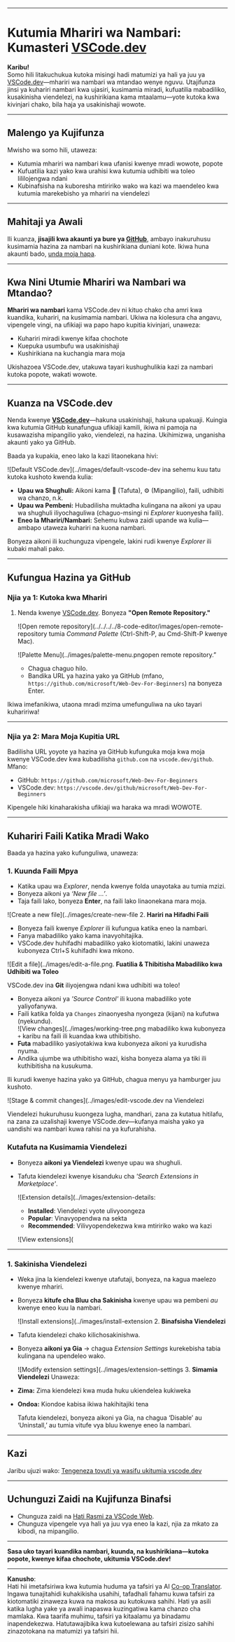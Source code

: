 <!--
CO_OP_TRANSLATOR_METADATA:
{
  "original_hash": "f8d4b0284f3fc1de7eb65073d8338cca",
  "translation_date": "2025-10-03T10:26:59+00:00",
  "source_file": "8-code-editor/1-using-a-code-editor/README.md",
  "language_code": "sw"
}
-->
***

# Kutumia Mhariri wa Nambari: Kumasteri [VSCode.dev](https://vscode.dev)

**Karibu!**  
Somo hili litakuchukua kutoka misingi hadi matumizi ya hali ya juu ya [VSCode.dev](https://vscode.dev)—mhariri wa nambari wa mtandao wenye nguvu. Utajifunza jinsi ya kuhariri nambari kwa ujasiri, kusimamia miradi, kufuatilia mabadiliko, kusakinisha viendelezi, na kushirikiana kama mtaalamu—yote kutoka kwa kivinjari chako, bila haja ya usakinishaji wowote.

***

## Malengo ya Kujifunza

Mwisho wa somo hili, utaweza:

- Kutumia mhariri wa nambari kwa ufanisi kwenye mradi wowote, popote
- Kufuatilia kazi yako kwa urahisi kwa kutumia udhibiti wa toleo lililojengwa ndani
- Kubinafsisha na kuboresha mtiririko wako wa kazi wa maendeleo kwa kutumia marekebisho ya mhariri na viendelezi

***

## Mahitaji ya Awali

Ili kuanza, **jisajili kwa akaunti ya bure ya [GitHub](https://github.com)**, ambayo inakuruhusu kusimamia hazina za nambari na kushirikiana duniani kote. Ikiwa huna akaunti bado, [unda moja hapa](https://github.com/).

***

## Kwa Nini Utumie Mhariri wa Nambari wa Mtandao?

**Mhariri wa nambari** kama VSCode.dev ni kituo chako cha amri kwa kuandika, kuhariri, na kusimamia nambari. Ukiwa na kiolesura cha angavu, vipengele vingi, na ufikiaji wa papo hapo kupitia kivinjari, unaweza:

- Kuhariri miradi kwenye kifaa chochote
- Kuepuka usumbufu wa usakinishaji
- Kushirikiana na kuchangia mara moja

Ukishazoea VSCode.dev, utakuwa tayari kushughulikia kazi za nambari kutoka popote, wakati wowote.

***

## Kuanza na VSCode.dev

Nenda kwenye **[VSCode.dev](https://vscode.dev)**—hakuna usakinishaji, hakuna upakuaji. Kuingia kwa kutumia GitHub kunafungua ufikiaji kamili, ikiwa ni pamoja na kusawazisha mipangilio yako, viendelezi, na hazina. Ukihimizwa, unganisha akaunti yako ya GitHub.

Baada ya kupakia, eneo lako la kazi litaonekana hivi:

![Default VSCode.dev](../images/default-vscode-dev ina sehemu kuu tatu kutoka kushoto kwenda kulia:
- **Upau wa Shughuli:** Aikoni kama 🔎 (Tafuta), ⚙️ (Mipangilio), faili, udhibiti wa chanzo, n.k.
- **Upau wa Pembeni:** Hubadilisha muktadha kulingana na aikoni ya upau wa shughuli iliyochaguliwa (chaguo-msingi ni *Explorer* kuonyesha faili).
- **Eneo la Mhariri/Nambari:** Sehemu kubwa zaidi upande wa kulia—ambapo utaweza kuhariri na kuona nambari.

Bonyeza aikoni ili kuchunguza vipengele, lakini rudi kwenye _Explorer_ ili kubaki mahali pako.

***

## Kufungua Hazina ya GitHub

### Njia ya 1: Kutoka kwa Mhariri

1. Nenda kwenye [VSCode.dev](https://vscode.dev). Bonyeza **"Open Remote Repository."**

   ![Open remote repository](../../../../8-code-editor/images/open-remote-repository tumia _Command Palette_ (Ctrl-Shift-P, au Cmd-Shift-P kwenye Mac).

   ![Palette Menu](../images/palette-menu.pngopen remote repository.”
   - Chagua chaguo hilo.
   - Bandika URL ya hazina yako ya GitHub (mfano, `https://github.com/microsoft/Web-Dev-For-Beginners`) na bonyeza Enter.

Ikiwa imefanikiwa, utaona mradi mzima umefunguliwa na uko tayari kuhaririwa!

***

### Njia ya 2: Mara Moja Kupitia URL

Badilisha URL yoyote ya hazina ya GitHub kufunguka moja kwa moja kwenye VSCode.dev kwa kubadilisha `github.com` na `vscode.dev/github`.  
Mfano:

- GitHub: `https://github.com/microsoft/Web-Dev-For-Beginners`
- VSCode.dev: `https://vscode.dev/github/microsoft/Web-Dev-For-Beginners`

Kipengele hiki kinaharakisha ufikiaji wa haraka wa mradi WOWOTE.

***

## Kuhariri Faili Katika Mradi Wako

Baada ya hazina yako kufunguliwa, unaweza:

### 1. **Kuunda Faili Mpya**
- Katika upau wa *Explorer*, nenda kwenye folda unayotaka au tumia mzizi.
- Bonyeza aikoni ya _‘New file ...’_.
- Taja faili lako, bonyeza **Enter**, na faili lako linaonekana mara moja.

![Create a new file](../images/create-new-file 2. **Hariri na Hifadhi Faili**

- Bonyeza faili kwenye *Explorer* ili kufungua katika eneo la nambari.
- Fanya mabadiliko yako kama inavyohitajika.
- VSCode.dev huhifadhi mabadiliko yako kiotomatiki, lakini unaweza kubonyeza Ctrl+S kuhifadhi kwa mkono.

![Edit a file](../images/edit-a-file.png. **Fuatilia & Thibitisha Mabadiliko kwa Udhibiti wa Toleo**

VSCode.dev ina **Git** iliyojengwa ndani kwa udhibiti wa toleo!

- Bonyeza aikoni ya _'Source Control'_ ili kuona mabadiliko yote yaliyofanywa.
- Faili katika folda ya `Changes` zinaonyesha nyongeza (kijani) na kufutwa (nyekundu).  
  ![View changes](../images/working-tree.png mabadiliko kwa kubonyeza `+` karibu na faili ili kuandaa kwa uthibitisho.
- **Futa** mabadiliko yasiyotakiwa kwa kubonyeza aikoni ya kurudisha nyuma.
- Andika ujumbe wa uthibitisho wazi, kisha bonyeza alama ya tiki ili kuthibitisha na kusukuma.

Ili kurudi kwenye hazina yako ya GitHub, chagua menyu ya hamburger juu kushoto.

![Stage & commit changes](../images/edit-vscode.dev na Viendelezi

Viendelezi hukuruhusu kuongeza lugha, mandhari, zana za kutatua hitilafu, na zana za uzalishaji kwenye VSCode.dev—kufanya maisha yako ya uandishi wa nambari kuwa rahisi na ya kufurahisha.

### Kutafuta na Kusimamia Viendelezi

- Bonyeza **aikoni ya Viendelezi** kwenye upau wa shughuli.
- Tafuta kiendelezi kwenye kisanduku cha _'Search Extensions in Marketplace'_.

  ![Extension details](../images/extension-details:
  - **Installed**: Viendelezi vyote ulivyoongeza
  - **Popular**: Vinavyopendwa na sekta
  - **Recommended**: Vilivyopendekezwa kwa mtiririko wako wa kazi

  ![View extensions](

  

***

### 1. **Sakinisha Viendelezi**

- Weka jina la kiendelezi kwenye utafutaji, bonyeza, na kagua maelezo kwenye mhariri.
- Bonyeza **kitufe cha Bluu cha Sakinisha** kwenye upau wa pembeni _au_ kwenye eneo kuu la nambari.

  ![Install extensions](../images/install-extension 2. **Binafsisha Viendelezi**

- Tafuta kiendelezi chako kilichosakinishwa.
- Bonyeza **aikoni ya Gia** → chagua _Extension Settings_ kurekebisha tabia kulingana na upendeleo wako.

  ![Modify extension settings](../images/extension-settings 3. **Simamia Viendelezi**
Unaweza:

- **Zima:** Zima kiendelezi kwa muda huku ukiendelea kukiweka
- **Ondoa:** Kiondoe kabisa ikiwa hakihitajiki tena

  Tafuta kiendelezi, bonyeza aikoni ya Gia, na chagua ‘Disable’ au ‘Uninstall,’ au tumia vitufe vya bluu kwenye eneo la nambari.

***

## Kazi

Jaribu ujuzi wako: [Tengeneza tovuti ya wasifu ukitumia vscode.dev](https://github.com/microsoft/Web-Dev-For-Beginners/blob/main/8-code-editor/1-using-a-code-editor/assignment.md)

***

## Uchunguzi Zaidi na Kujifunza Binafsi

- Chunguza zaidi na [Hati Rasmi za VSCode Web](https://code.visualstudio.com/docs/editor/vscode-web?WT.mc_id=academic-0000-alfredodeza).
- Chunguza vipengele vya hali ya juu vya eneo la kazi, njia za mkato za kibodi, na mipangilio.

***

**Sasa uko tayari kuandika nambari, kuunda, na kushirikiana—kutoka popote, kwenye kifaa chochote, ukitumia VSCode.dev!**

---

**Kanusho**:  
Hati hii imetafsiriwa kwa kutumia huduma ya tafsiri ya AI [Co-op Translator](https://github.com/Azure/co-op-translator). Ingawa tunajitahidi kuhakikisha usahihi, tafadhali fahamu kuwa tafsiri za kiotomatiki zinaweza kuwa na makosa au kutokuwa sahihi. Hati ya asili katika lugha yake ya awali inapaswa kuzingatiwa kama chanzo cha mamlaka. Kwa taarifa muhimu, tafsiri ya kitaalamu ya binadamu inapendekezwa. Hatutawajibika kwa kutoelewana au tafsiri zisizo sahihi zinazotokana na matumizi ya tafsiri hii.